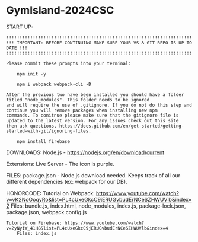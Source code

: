 # GymIsland-2024CSC

START UP:

    !!!!!!!!!!!!!!!!!!!!!!!!!!!!!!!!!!!!!!!!!!!!!!!!!!!!!!!!!!!!!!!!!!!!!!!!!!!!!!!
    !!! IMPORTANT: BEFORE CONTINUING MAKE SURE YOUR VS & GIT REPO IS UP TO DATE !!!
    !!!!!!!!!!!!!!!!!!!!!!!!!!!!!!!!!!!!!!!!!!!!!!!!!!!!!!!!!!!!!!!!!!!!!!!!!!!!!!!

    Please commit these prompts into your terminal:
        
        npm init -y

        npm i webpack webpack-cli -D

    After the previous two have been installed you should have a folder titled "node_modules". This folder needs to be ignored
    and will require the use of .gitignore. If you do not do this step and continue you will remove packages when installing new npm
    commands. To conitnue please make sure that the gitignore file is updated to the latest version. For any issues check out this site
    then ask questions, https://docs.github.com/en/get-started/getting-started-with-git/ignoring-files.

        npm install firebase


DOWNLOADS:
    Node.js - https://nodejs.org/en/download/current

Extensions:
    Live Server - The icon is purple.

FILES:
    package.json - Node.js download needed. Keeps track of all our different dependencies (ex: webpack for our DB).

HONORCODE:
    Tutorial on Webpack: https://www.youtube.com/watch?v=vK2NoOoqyRo&list=PL4cUxeGkcC9jERUGvbudErNCeSZHWUVlb&index=2
        Files: bundle.js, index.html, node_modules, index.js, package-lock.json, package.json, webpack.config.js

    Tutorial on Firebase: https://www.youtube.com/watch?v=2yNyiW_41H8&list=PL4cUxeGkcC9jERUGvbudErNCeSZHWUVlb&index=4
        Files: index.js